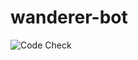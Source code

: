 # wanderer-bot

![Code Check](https://github.com/sayak-brm/wanderer-bot/workflows/Code%20Check/badge.svg?branch=master)
